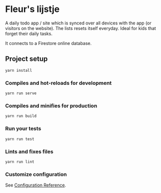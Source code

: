 # Fleur's lijstje

A daily todo app / site which is synced over all devices with the app (or visitors on the website).
The lists resets itself everyday.
Ideal for kids that forget their daily tasks.

It connects to a Firestore online database.

## Project setup
```
yarn install
```

### Compiles and hot-reloads for development
```
yarn run serve
```

### Compiles and minifies for production
```
yarn run build
```

### Run your tests
```
yarn run test
```

### Lints and fixes files
```
yarn run lint
```

### Customize configuration
See [Configuration Reference](https://cli.vuejs.org/config/).
